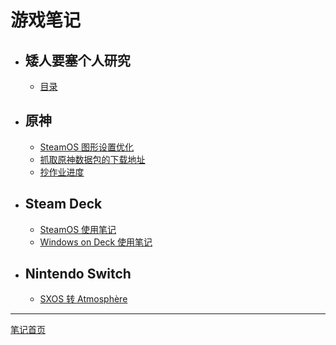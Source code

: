 # 游戏笔记

+ ## 矮人要塞个人研究
    + [目录](./howToDwarfFortress/README.md)

+ ## 原神
   + [SteamOS 图形设置优化](./genshin/graphicSettings.md)
   + [抓取原神数据包的下载地址](./genshin/downloadDataDirectly.md)
   + [抄作业进度](./genshin/copyHomework.md)

+ ## Steam Deck
    + [SteamOS 使用笔记](./steamDeck/steamOSNotes.md)
    + [Windows on Deck 使用笔记](./steamDeck/winDeckNotes.md)

+ ## Nintendo Switch
    + [SXOS 转 Atmosphère](./nintendo/switch/sxosToAtmosphere.md)

---

[笔记首页](../README.md)